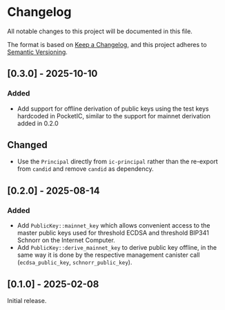 # Changelog

All notable changes to this project will be documented in this file.

The format is based on [Keep a Changelog](https://keepachangelog.com/en/1.0.0/),
and this project adheres to [Semantic Versioning](https://semver.org/spec/v2.0.0.html).

## [0.3.0] - 2025-10-10

### Added

- Add support for offline derivation of public keys using the test keys hardcoded in PocketIC,
  similar to the support for mainnet derivation added in 0.2.0

## Changed

- Use the `Principal` directly from `ic-principal` rather than the re-export from `candid` and remove `candid` as dependency.

## [0.2.0] - 2025-08-14

### Added

- Add `PublicKey::mainnet_key` which allows convenient access to the master public
  keys used for threshold ECDSA and threshold BIP341 Schnorr on the Internet Computer.
- Add `PublicKey::derive_mainnet_key` to derive public key offline, in the same way it is done by the respective management canister call (`ecdsa_public_key`, `schnorr_public_key`).

## [0.1.0] - 2025-02-08

Initial release.
